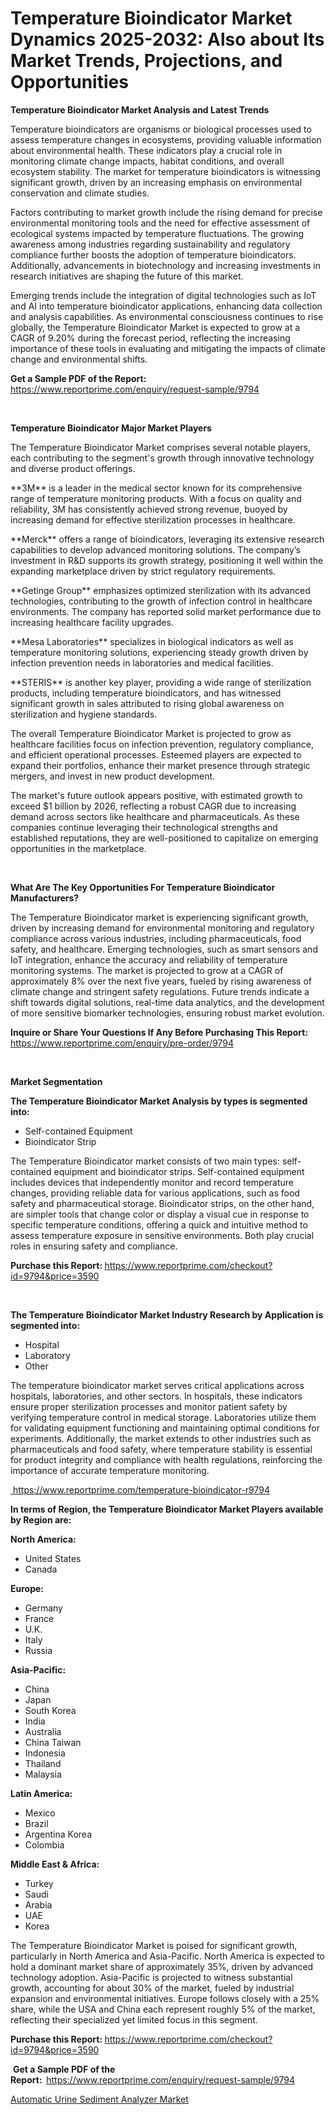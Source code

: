 <p><h1>Temperature Bioindicator Market Dynamics 2025-2032: Also about Its Market Trends, Projections, and Opportunities</h1></p><p><strong>Temperature Bioindicator Market Analysis and Latest Trends</strong></p>
<p><p>Temperature bioindicators are organisms or biological processes used to assess temperature changes in ecosystems, providing valuable information about environmental health. These indicators play a crucial role in monitoring climate change impacts, habitat conditions, and overall ecosystem stability. The market for temperature bioindicators is witnessing significant growth, driven by an increasing emphasis on environmental conservation and climate studies.</p><p>Factors contributing to market growth include the rising demand for precise environmental monitoring tools and the need for effective assessment of ecological systems impacted by temperature fluctuations. The growing awareness among industries regarding sustainability and regulatory compliance further boosts the adoption of temperature bioindicators. Additionally, advancements in biotechnology and increasing investments in research initiatives are shaping the future of this market.</p><p>Emerging trends include the integration of digital technologies such as IoT and AI into temperature bioindicator applications, enhancing data collection and analysis capabilities. As environmental consciousness continues to rise globally, the Temperature Bioindicator Market is expected to grow at a CAGR of 9.20% during the forecast period, reflecting the increasing importance of these tools in evaluating and mitigating the impacts of climate change and environmental shifts.</p></p>
<p><strong>Get a Sample PDF of the Report:&nbsp;</strong> <a href="https://www.reportprime.com/enquiry/request-sample/9794?utm_campaign=2625&utm_medium=2&utm_source=Github&utm_content=ia&utm_term=20032025&utm_id=temperature-bioindicator">https://www.reportprime.com/enquiry/request-sample/9794</a></p>
<p>&nbsp;</p>
<p><strong>Temperature Bioindicator Major Market Players</strong></p>
<p><p>The Temperature Bioindicator Market comprises several notable players, each contributing to the segment's growth through innovative technology and diverse product offerings.</p><p>**3M** is a leader in the medical sector known for its comprehensive range of temperature monitoring products. With a focus on quality and reliability, 3M has consistently achieved strong revenue, buoyed by increasing demand for effective sterilization processes in healthcare.</p><p>**Merck** offers a range of bioindicators, leveraging its extensive research capabilities to develop advanced monitoring solutions. The company’s investment in R&D supports its growth strategy, positioning it well within the expanding marketplace driven by strict regulatory requirements.</p><p>**Getinge Group** emphasizes optimized sterilization with its advanced technologies, contributing to the growth of infection control in healthcare environments. The company has reported solid market performance due to increasing healthcare facility upgrades.</p><p>**Mesa Laboratories** specializes in biological indicators as well as temperature monitoring solutions, experiencing steady growth driven by infection prevention needs in laboratories and medical facilities. </p><p>**STERIS** is another key player, providing a wide range of sterilization products, including temperature bioindicators, and has witnessed significant growth in sales attributed to rising global awareness on sterilization and hygiene standards.</p><p>The overall Temperature Bioindicator Market is projected to grow as healthcare facilities focus on infection prevention, regulatory compliance, and efficient operational processes. Esteemed players are expected to expand their portfolios, enhance their market presence through strategic mergers, and invest in new product development.</p><p>The market's future outlook appears positive, with estimated growth to exceed $1 billion by 2026, reflecting a robust CAGR due to increasing demand across sectors like healthcare and pharmaceuticals. As these companies continue leveraging their technological strengths and established reputations, they are well-positioned to capitalize on emerging opportunities in the marketplace.</p></p>
<p>&nbsp;</p>
<p><strong>What Are The Key Opportunities For Temperature Bioindicator Manufacturers?</strong></p>
<p><p>The Temperature Bioindicator market is experiencing significant growth, driven by increasing demand for environmental monitoring and regulatory compliance across various industries, including pharmaceuticals, food safety, and healthcare. Emerging technologies, such as smart sensors and IoT integration, enhance the accuracy and reliability of temperature monitoring systems. The market is projected to grow at a CAGR of approximately 8% over the next five years, fueled by rising awareness of climate change and stringent safety regulations. Future trends indicate a shift towards digital solutions, real-time data analytics, and the development of more sensitive biomarker technologies, ensuring robust market evolution.</p></p>
<p><strong>Inquire or Share Your Questions If Any Before Purchasing This Report:</strong> <a href="https://www.reportprime.com/enquiry/pre-order/9794?utm_campaign=2625&utm_medium=2&utm_source=Github&utm_content=ia&utm_term=20032025&utm_id=temperature-bioindicator">https://www.reportprime.com/enquiry/pre-order/9794</a></p>
<p>&nbsp;</p>
<p><strong>Market Segmentation</strong></p>
<p><strong>The Temperature Bioindicator Market Analysis by types is segmented into:</strong></p>
<p><ul><li>Self-contained Equipment</li><li>Bioindicator Strip</li></ul></p>
<p><p>The Temperature Bioindicator market consists of two main types: self-contained equipment and bioindicator strips. Self-contained equipment includes devices that independently monitor and record temperature changes, providing reliable data for various applications, such as food safety and pharmaceutical storage. Bioindicator strips, on the other hand, are simpler tools that change color or display a visual cue in response to specific temperature conditions, offering a quick and intuitive method to assess temperature exposure in sensitive environments. Both play crucial roles in ensuring safety and compliance.</p></p>
<p><strong>Purchase this Report:&nbsp;</strong><a href="https://www.reportprime.com/checkout?id=9794&price=3590&utm_campaign=2625&utm_medium=2&utm_source=Github&utm_content=ia&utm_term=20032025&utm_id=temperature-bioindicator">https://www.reportprime.com/checkout?id=9794&price=3590</a></p>
<p>&nbsp;</p>
<p><strong>The Temperature Bioindicator Market Industry Research by Application is segmented into:</strong></p>
<p><ul><li>Hospital</li><li>Laboratory</li><li>Other</li></ul></p>
<p><p>The temperature bioindicator market serves critical applications across hospitals, laboratories, and other sectors. In hospitals, these indicators ensure proper sterilization processes and monitor patient safety by verifying temperature control in medical storage. Laboratories utilize them for validating equipment functioning and maintaining optimal conditions for experiments. Additionally, the market extends to other industries such as pharmaceuticals and food safety, where temperature stability is essential for product integrity and compliance with health regulations, reinforcing the importance of accurate temperature monitoring.</p></p>
<p><a href="https://www.reportprime.com/temperature-bioindicator-r9794?utm_campaign=2625&utm_medium=2&utm_source=Github&utm_content=ia&utm_term=20032025&utm_id=temperature-bioindicator">&nbsp;https://www.reportprime.com/temperature-bioindicator-r9794</a></p>
<p><strong>In terms of Region, the Temperature Bioindicator Market Players available by Region are:</strong></p>
<p>
    <p> <strong> North America: </strong>
        <ul>
            <li>United States</li>
            <li>Canada</li>
        </ul>
        </p> 
    <p> <strong> Europe: </strong>
        <ul>
            <li>Germany</li>
            <li>France</li>
            <li>U.K.</li>
            <li>Italy</li>
            <li>Russia</li>
        </ul>
        </p> 
    <p> <strong> Asia-Pacific: </strong>
        <ul>
            <li>China</li>
            <li>Japan</li>
            <li>South Korea</li>
            <li>India</li>
            <li>Australia</li>
            <li>China Taiwan</li>
            <li>Indonesia</li>
            <li>Thailand</li>
            <li>Malaysia</li>
        </ul>
        </p> 
    <p> <strong> Latin America: </strong>
        <ul>
            <li>Mexico</li>
            <li>Brazil</li>
            <li>Argentina Korea</li>
            <li>Colombia</li>
        </ul>
        </p> 
    <p> <strong> Middle East & Africa: </strong>
        <ul>
            <li>Turkey</li>
            <li>Saudi</li>
            <li>Arabia</li>
            <li>UAE</li>
            <li>Korea</li>
        </ul>
    </p>
    </p>
<p><p>The Temperature Bioindicator Market is poised for significant growth, particularly in North America and Asia-Pacific. North America is expected to hold a dominant market share of approximately 35%, driven by advanced technology adoption. Asia-Pacific is projected to witness substantial growth, accounting for about 30% of the market, fueled by industrial expansion and environmental initiatives. Europe follows closely with a 25% share, while the USA and China each represent roughly 5% of the market, reflecting their specialized yet limited focus in this segment.</p></p>
<p><strong>Purchase this Report: </strong><a href="https://www.reportprime.com/checkout?id=9794&price=3590&utm_campaign=2625&utm_medium=2&utm_source=Github&utm_content=ia&utm_term=20032025&utm_id=temperature-bioindicator">https://www.reportprime.com/checkout?id=9794&price=3590</a></p>
<p>&nbsp;<strong>Get a Sample PDF of the Report:&nbsp;&nbsp;</strong><a href="https://www.reportprime.com/enquiry/request-sample/9794?utm_campaign=2625&utm_medium=2&utm_source=Github&utm_content=ia&utm_term=20032025&utm_id=temperature-bioindicator">https://www.reportprime.com/enquiry/request-sample/9794</a></p>
<p><strong></strong></p>
<p><p><a href="https://github.com/pearlinewhite4692/Market-Research-Report-List-1/blob/main/automatic-urine-sediment-analyzer-market.md?utm_campaign=2625&utm_medium=2&utm_source=Github&utm_content=ia&utm_term=20032025&utm_id=temperature-bioindicator">Automatic Urine Sediment Analyzer Market</a></p></p>